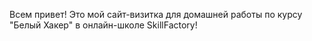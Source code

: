 Всем привет!
Это мой сайт-визитка для домашней работы по курсу "Белый Хакер" в онлайн-школе SkillFactory!